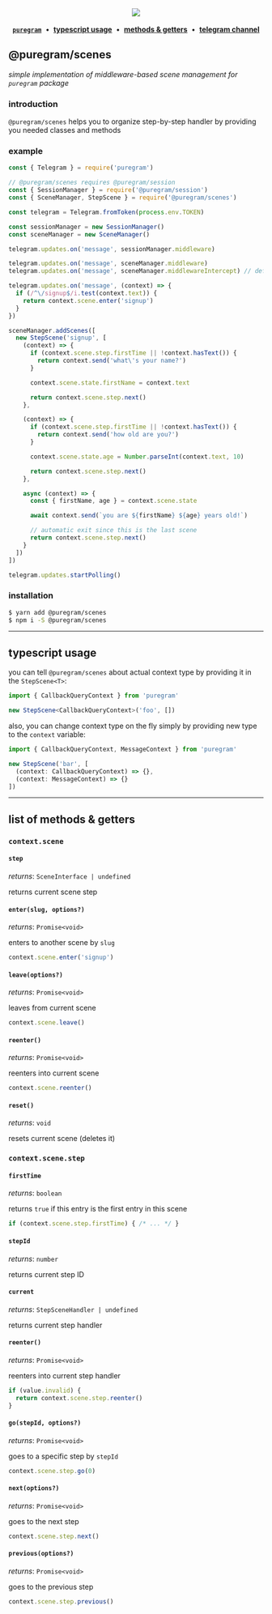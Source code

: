 <div align='center'>
  <img src='https://i.imgur.com/ZzjmE8i.png' />
</div>

<br />

<div align='center'>
  <a href='https://github.com/nitreojs/puregram'><b><code>puregram</code></b></a>
  <span>&nbsp;•&nbsp;</span>
  <a href='#typescript-usage'><b>typescript usage</b></a>
  <span>&nbsp;•&nbsp;</span>
  <a href='#list-of-methods--getters'><b>methods & getters</b></a>
  <span>&nbsp;•&nbsp;</span>
  <a href='https://t.me/puregram'><b>telegram channel</b></a>
</div>

## @puregram/scenes

_simple implementation of middleware-based scene management for `puregram` package_

### introduction

`@puregram/scenes` helps you to organize step-by-step handler by providing you needed classes and methods

### example

```js
const { Telegram } = require('puregram')

// @puregram/scenes requires @puregram/session
const { SessionManager } = require('@puregram/session')
const { SceneManager, StepScene } = require('@puregram/scenes')

const telegram = Telegram.fromToken(process.env.TOKEN)

const sessionManager = new SessionManager()
const sceneManager = new SceneManager()

telegram.updates.on('message', sessionManager.middleware)

telegram.updates.on('message', sceneManager.middleware)
telegram.updates.on('message', sceneManager.middlewareIntercept) // default scene entry handler

telegram.updates.on('message', (context) => {
  if (/^\/signup$/i.test(context.text)) {
    return context.scene.enter('signup')
  }
})

sceneManager.addScenes([
  new StepScene('signup', [
    (context) => {
      if (context.scene.step.firstTime || !context.hasText()) {
        return context.send('what\'s your name?')
      }

      context.scene.state.firstName = context.text

      return context.scene.step.next()
    },

    (context) => {
      if (context.scene.step.firstTime || !context.hasText()) {
        return context.send('how old are you?')
      }

      context.scene.state.age = Number.parseInt(context.text, 10)

      return context.scene.step.next()
    },

    async (context) => {
      const { firstName, age } = context.scene.state

      await context.send(`you are ${firstName} ${age} years old!`)

      // automatic exit since this is the last scene
      return context.scene.step.next()
    }
  ])
])

telegram.updates.startPolling()
```

### installation

```sh
$ yarn add @puregram/scenes
$ npm i -S @puregram/scenes
```

---

## typescript usage

you can tell `@puregram/scenes` about actual context type by providing it in the `StepScene<T>`:

```ts
import { CallbackQueryContext } from 'puregram'

new StepScene<CallbackQueryContext>('foo', [])
```

also, you can change context type on the fly simply by providing new type to the `context` variable:

```ts
import { CallbackQueryContext, MessageContext } from 'puregram'

new StepScene('bar', [
  (context: CallbackQueryContext) => {},
  (context: MessageContext) => {}
])
```

---

## list of methods & getters

### `context.scene`

#### `step`

_returns_: `SceneInterface | undefined`

returns current scene step

#### `enter(slug, options?)`

_returns_: `Promise<void>`

enters to another scene by `slug`

```js
context.scene.enter('signup')
```

#### `leave(options?)`

_returns_: `Promise<void>`

leaves from current scene

```js
context.scene.leave()
```

#### `reenter()`

_returns_: `Promise<void>`

reenters into current scene

```js
context.scene.reenter()
```

#### `reset()`

_returns_: `void`

resets current scene (deletes it)

### `context.scene.step`

#### `firstTime`

_returns_: `boolean`

returns `true` if this entry is the first entry in this scene

```js
if (context.scene.step.firstTime) { /* ... */ }
```

#### `stepId`

_returns_: `number`

returns current step ID

#### `current`

_returns_: `StepSceneHandler | undefined`

returns current step handler

#### `reenter()`

_returns_: `Promise<void>`

reenters into current step handler

```js
if (value.invalid) {
  return context.scene.step.reenter()
}
```

#### `go(stepId, options?)`

_returns_: `Promise<void>`

goes to a specific step by `stepId`

```js
context.scene.step.go(0)
```

#### `next(options?)`

_returns_: `Promise<void>`

goes to the next step

```js
context.scene.step.next()
```

#### `previous(options?)`

_returns_: `Promise<void>`

goes to the previous step

```js
context.scene.step.previous()
```
